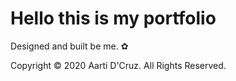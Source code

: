 # Hello this is my portfolio

Designed and built be me. &#10047;


Copyright &copy; 2020 Aarti D'Cruz. All Rights Reserved.
